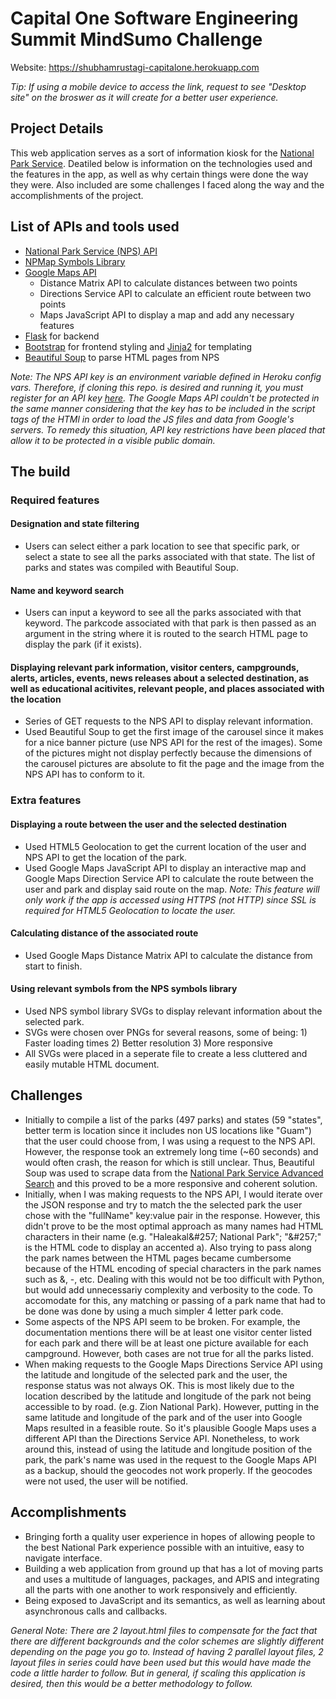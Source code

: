 # Capital One Software Engineering Summit MindSumo Challenge

Website: https://shubhamrustagi-capitalone.herokuapp.com 

*Tip: If using a mobile device to access the link, request to see "Desktop site" on the broswer as it will create for a better user experience.*

## Project Details

This web application serves as a sort of information kiosk for the [National Park Service](https://www.nps.gov/index.htm). Deatiled below is information on the technologies used and the features in the app, as well as why certain things were done the way they were. Also included are some challenges I faced along the way and the accomplishments of the project.

## List of APIs and tools used

- [National Park Service (NPS) API](https://www.nps.gov/subjects/developer/api-documentation.htm)
- [NPMap Symbols Library](https://github.com/nationalparkservice/symbol-library)
- [Google Maps API](https://developers.google.com/maps/documentation/)
   - Distance Matrix API to calculate distances between two points
   - Directions Service API to calculate an efficient route between two points
   - Maps JavaScript API to display a map and add any necessary features
- [Flask](http://flask.pocoo.org/docs/1.0/) for backend
- [Bootstrap](https://getbootstrap.com/docs/4.3) for frontend styling and [Jinja2](http://jinja.pocoo.org/docs/2.10/) for templating 
- [Beautiful Soup](https://www.crummy.com/software/BeautifulSoup/bs4/doc/) to parse HTML pages from NPS

*Note: The NPS API key is an environment variable defined in Heroku config vars. Therefore, if cloning this repo. is desired and running it, you must register for an API key [here](https://www.nps.gov/subjects/developer/get-started.htm). The Google Maps API couldn't be protected in the same manner considering that the key has to be included in the script tags of the HTMl in order to load the JS files and data from Google's servers. To remedy this situation, API key restrictions have been placed that allow it to be protected in a visible public domain.*

## The build

### Required features

#### Designation and state filtering
- Users can select either a park location to see that specific park, or select a state to see all the parks associated with that state. The list of parks and states was compiled with Beautiful Soup.

#### Name and keyword search
- Users can input a keyword to see all the parks associated with that keyword. The parkcode associated with that park is then passed as an argument in the string where it is routed to the search HTML page to display the park (if it exists).

#### Displaying relevant park information, visitor centers, campgrounds, alerts, articles, events, news releases about a selected destination, as well as educational acitivites, relevant people, and places associated with the location
- Series of GET requests to the NPS API to display relevant information.
- Used Beautiful Soup to get the first image of the carousel since it makes for a nice banner picture (use NPS API for the rest of the images). Some of the pictures might not display perfectly because the dimensions of the carousel pictures are absolute to fit the page and the image from the NPS API has to conform to it. 

### Extra features

#### Displaying a route between the user and the selected destination
- Used HTML5 Geolocation to get the current location of the user and NPS API to get the location of the park.
- Used Google Maps JavaScript API to display an interactive map and Google Maps Direction Service API to calculate the route between the user and park and display said route on the map.
*Note: This feature will only work if the app is accessed using HTTPS (not HTTP) since SSL is required for HTML5 Geolocation to locate the user.*

#### Calculating distance of the associated route 
- Used Google Maps Distance Matrix API to calculate the distance from start to finish.

#### Using relevant symbols from the NPS symbols library
- Used NPS symbol library SVGs to display relevant information about the selected park.
- SVGs were chosen over PNGs for several reasons, some of being: 1) Faster loading times 2) Better resolution 3) More responsive
- All SVGs were placed in a seperate file to create a less cluttered and easily mutable HTML document.

## Challenges
- Initially to compile a list of the parks (497 parks) and states (59 "states", better term is location since it includes non US locations like "Guam") that the user could choose from, I was using a request to the NPS API. However, the response took an extremely long time (~60 seconds) and would often crash, the reason for which is still unclear. Thus, Beautiful Soup was used to scrape data from the [National Park Service Advanced Search](https://www.nps.gov/findapark/advanced-search.htm) and this proved to be a more responsive and coherent solution.  
- Initially, when I was making requests to the NPS API, I would iterate over the JSON response and try to match the the selected park the user chose with the "fullName" key:value pair in the response. However, this didn't prove to be the most optimal approach as many names had HTML characters in their name (e.g. "Haleakal&amp;#257; National Park"; "&amp;#257;" is the HTML code to display an accented a). Also trying to pass along the park names between the HTML pages became cumbersome because of the HTML encoding of special characters in the park names such as &, -, etc. Dealing with this would not be too difficult with Python, but would add unnecessariy complexity and verbosity to the code. To accomodate for this, any matching or passing of a park name that had to be done was done by using a much simpler 4 letter park code.  
- Some aspects of the NPS API seem to be broken. For example, the documentation mentions there will be at least one visitor center listed for each park and there will be at least one picture available for each campground. However, both cases are not true for all the parks listed.
- When making requests to the Google Maps Directions Service API using the latitude and longitude of the selected park and the user, the response status was not always OK. This is most likely due to the location described by the latitude and longitude of the park not being accessible to by road. (e.g. Zion National Park). However, putting in the same latitude and longitude of the park and of the user into Google Maps resulted in a feasible route. So it's plausible Google Maps uses a different API than the Directions Service API. Nonetheless, to work around this, instead of using the latitude and longitude position of the park, the park's name was used in the request to the Google Maps API as a backup, should the geocodes not work properly. If the geocodes were not used, the user will be notified. 

## Accomplishments
- Bringing forth a quality user experience in hopes of allowing people to the best National Park experience possible with an intuitive, easy to navigate interface.
- Building a web application from ground up that has a lot of moving parts and uses a multitude of languages, packages, and APIS and integrating all the parts with one another to work responsively and efficiently.
- Being exposed to JavaScript and its semantics, as well as learning about asynchronous calls and callbacks.

*General Note: There are 2 layout.html files to compensate for the fact that there are different backgrounds and the color schemes are slightly different depending on the page you go to. Instead of having 2 parallel layout files, 2 layout files in series could have been used but this would have made the code a little harder to follow. But in general, if scaling this application is desired, then this would be a better methodology to follow.*